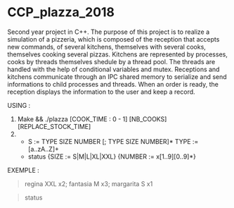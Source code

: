 # CCP_plazza_2018

Second year project in C++. The purpose of this project is to realize a simulation of a pizzeria, which is composed of the reception that accepts new commands, of several kitchens, themselves with several cooks, themselves cooking several pizzas.
Kitchens are represented by processes, cooks by threads themselves shedule by a thread pool. The threads are handled with the help of conditional variables and mutex.
Receptions and kitchens communicate through an IPC shared memory to serialize and send informations to child processes and threads.
When an order is ready, the reception displays the information to the user and keep a record.

USING :

1) Make && ./plazza [COOK_TIME : 0 - 1] [NB_COOKS][REPLACE_STOCK_TIME]
2) - S := TYPE SIZE NUMBER [; TYPE SIZE NUMBER]* TYPE := [a..zA..Z]+
   - status
   {SIZE := S|M|L|XL|XXL}
   {NUMBER := x[1..9][0..9]*}
   
EXEMPLE :

> regina XXL x2; fantasia M x3; margarita S x1

> status



